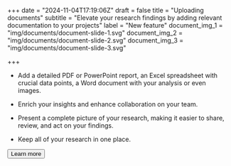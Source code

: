 +++
date = "2024-11-04T17:19:06Z"
draft = false
title = "Uploading documents"
subtitle = "Elevate your research findings by adding relevant documentation to your projects"
label = "New feature"
document_img_1 = "img/documents/document-slide-1.svg"
document_img_2 = "img/documents/document-slide-2.svg"
document_img_3 = "img/documents/document-slide-3.svg"


+++

* Add a detailed PDF or PowerPoint report, an Excel spreadsheet with crucial data points, a Word document with your analysis or even images. 

* Enrich your insights and enhance collaboration on your team. 

* Present a complete picture of your research, making it easier to share, review, and act on your findings. 

* Keep all of your research in one place.

<button type="button" class="btn btn-success d-none d-sm-block" onclick="window.location.href='https://help.crunch.io/'">Learn more</button>
